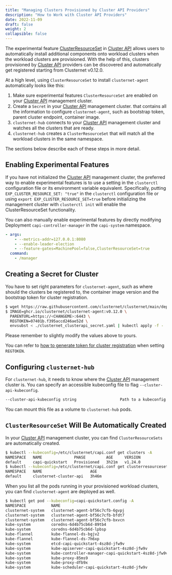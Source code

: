 ```yaml
---
title: "Managing Clusters Provisioned by Cluster API Providers"
description: "How to Work with Cluster API Providers"
date: 2022-11-09
draft: false
weight: 2
collapsible: false
---
```


The experimental
feature [ClusterResourceSet](https://cluster-api.sigs.k8s.io/tasks/experimental-features/cluster-resource-set.html)
in [Cluster API](https://github.com/kubernetes-sigs/cluster-api)
allows users to automatically install additional components onto workload clusters when the workload clusters are
provisioned. With the help of this, clusters provisioned
by [Cluster API](https://github.com/kubernetes-sigs/cluster-api)
providers can be discovered and automatically get registered starting from Clusternet v0.12.0.

At a high level, using `ClusterResourceSet` to install `clusternet-agent` automatically looks like this:

1. Make sure experimental features `ClusterResourceSet` are enabled on
   your [Cluster API](https://github.com/kubernetes-sigs/cluster-api) management cluster.
2. Create a `Secret` in your [Cluster API](https://github.com/kubernetes-sigs/cluster-api) management cluster. that
   contains all the information to configure `clusternet-agent`, such as bootstrap token, parent cluster endpoint,
   container image.
3. `clusternet-hub` connects to your [Cluster API](https://github.com/kubernetes-sigs/cluster-api) management cluster
   and watches all the clusters that are ready.
4. `clusternet-hub` creates a `ClusterResourceSet` that will match all the workload clusters in the same namespace.

The sections below describe each of these steps in more detail.

## Enabling Experimental Features

If you have not initialized the [Cluster API](https://github.com/kubernetes-sigs/cluster-api) management cluster, the
preferred way to enable experimental features is to use a setting in the `clusterctl`
configuration file or its environment variable equivalent. Specifically, putting `EXP_CLUSTER_RESOURCE_SET: "true"` in
the `clusterctl` configuration file or using `export EXP_CLUSTER_RESOURCE_SET=true` before initializing the management
cluster with `clusterctl init` will enable the ClusterResourceSet functionality.

You can also manually enable experimental features by directly modifying Deployment `capi-controller-manager` in
the `capi-system` namespace.

```yaml
- args:
    - --metrics-addr=127.0.0.1:8080
    - --enable-leader-election
    - --feature-gates=MachinePool=false,ClusterResourceSet=true
  command:
    - /manager
```

## Creating a Secret for Cluster

You have to set right parameters for `clusternet-agent`, such as where should the clusters be registered to, the
container image version and the bootstrap token for cluster registration.

```bash
$ wget https://raw.githubusercontent.com/clusternet/clusternet/main/deploy/templates/clusternet_clusterapi_secret.yaml
$ IMAGE=ghcr.io/clusternet/clusternet-agent:v0.12.0 \
  PARENTURL=https://<CHANGEME>:6443 \
  REGTOKEN=07401b.f395accd246ae52d \
  envsubst < ./clusternet_clusterapi_secret.yaml | kubectl apply -f -
```

Please remember to slightly modify the values above to yours.

You can refer
to [how to generate token for cluster registration](../../installation/install-the-hard-way/#deploying-clusternet-hub-in-parent-cluster)
when setting `REGTOKEN`.

## Configuring `clusternet-hub`

For `clusternet-hub`, it needs to know where the [Cluster API](https://github.com/kubernetes-sigs/cluster-api)
management cluster is. You can specify an accessible kubeconfig file to flag `--cluster-api-kubeconfig`.

```bash
--cluster-api-kubeconfig string                   Path to a kubeconfig file pointing at the management cluster for cluster-api.
```

You can mount this file as a volume to `clusternet-hub` pods.

## `ClusterResourceSet` Will Be Automatically Created

In your [Cluster API](https://github.com/kubernetes-sigs/cluster-api)
management cluster, you can find `ClusterResourceSets` are automatically created.

```bash
$ kubectl --kubeconfig=/etc/clusternet/capi.conf get clusters -A
NAMESPACE   NAME              PHASE         AGE     VERSION
default     capi-quickstart   Provisioned   3h21m   v1.24.0
$ kubectl --kubeconfig=/etc/clusternet/capi.conf get clusterresourceset -A
NAMESPACE   NAME                     AGE
default     clusternet-cluster-api   3h46m
```

When you list all the pods running in your provisioned workload clusters, you can find `clusternet-agent` are deployed as
well.

```bash
$ kubectl get pod --kubeconfig=capi-quickstart.config -A
NAMESPACE           NAME                                                  READY   STATUS    RESTARTS   AGE
clusternet-system   clusternet-agent-bf56c7cfb-6gvpj                      1/1     Running   0          7m11s
clusternet-system   clusternet-agent-bf56c7cfb-bfdt7                      1/1     Running   0          7m11s
clusternet-system   clusternet-agent-bf56c7cfb-bxvcn                      1/1     Running   0          7m11s
kube-system         coredns-6d4b75cb6d-89tb4                              1/1     Running   0          7m11s
kube-system         coredns-6d4b75cb6d-lpbsp                              1/1     Running   0          7m11s
kube-flannel        kube-flannel-ds-bgjv2                                 1/1     Running   0          7m11s
kube-flannel        kube-flannel-ds-7h6xp                                 1/1     Running   0          7m11s
kube-system         etcd-capi-quickstart-4sz8d-jfw9v                      1/1     Running   0          7m18s
kube-system         kube-apiserver-capi-quickstart-4sz8d-jfw9v            1/1     Running   0          7m19s
kube-system         kube-controller-manager-capi-quickstart-4sz8d-jfw9v   1/1     Running   0          7m19s
kube-system         kube-proxy-85ms9                                      1/1     Running   0          6m42s
kube-system         kube-proxy-dfb9x                                      1/1     Running   0          7m12s
kube-system         kube-scheduler-capi-quickstart-4sz8d-jfw9v            1/1     Running   0          7m18s
```
